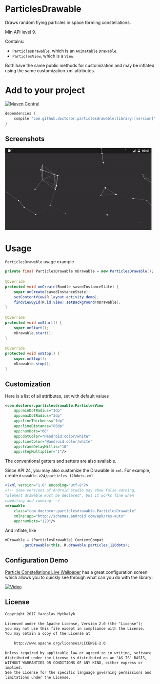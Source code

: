 # ParticlesDrawable
Draws random flying particles in space forming constellations.

Min API level 9.

Contains:
- `ParticlesDrawable`, which is an `Animatable` `Drawable`.
- `ParticlesView`, which is a `View`.

Both have the same public methods for customization and may be inflated using the same customization xml attributes.

# Add to your project

[![Maven Central](https://maven-badges.herokuapp.com/maven-central/com.github.doctoror.particlesdrawable/library/badge.png?style=flat)](https://maven-badges.herokuapp.com/maven-central/com.github.doctoror.particlesdrawable/library)

```groovy
dependencies {
    compile 'com.github.doctoror.particlesdrawable:library:[version]'
}
```

## Screenshots
![screenshot](/screenshots/demo.gif?raw=true)

# Usage
`ParticlesDrawable` usage example
```java
private final ParticlesDrawable mDrawable = new ParticlesDrawable();

@Override
protected void onCreate(Bundle savedInstanceState) {
    super.onCreate(savedInstanceState);
    setContentView(R.layout.activity_demo);
    findViewById(R.id.view).setBackground(mDrawable);
}

@Override
protected void onStart() {
    super.onStart();
    mDrawable.start();
}

@Override
protected void onStop() {
    super.onStop();
    mDrawable.stop();
}
```

## Customization
Here is a list of all attributes, set with default values

```xml
<com.doctoror.particlesdrawable.ParticlesView
    app:minDotRadius="1dp"
    app:maxDotRadius="3dp"
    app:lineThickness="1dp"
    app:lineDistance="86dp"
    app:numDots="60"
    app:dotColor="@android:color/white"
    app:lineColor="@android:color/white"
    app:frameDelayMillis="10"
    app:stepMultiplier="1"/>
```
The conventional getters and setters are also available.

Since API 24, you may also customize the Drawable in `xml`. For example, create
`drawable-v24/particles_120dots.xml`
```xml
<?xml version="1.0" encoding="utf-8"?>
<!-- Some versions of Android Studio may show false warning,
"Element drawable must be declared", but it works fine when
compiling and running -->
<drawable
    class="com.doctoror.particlesdrawable.ParticlesDrawable"
    xmlns:app="http://schemas.android.com/apk/res-auto"
    app:numDots="120"/>
```
And inflate, like
```java
mDrawable = (ParticlesDrawable) ContextCompat
        .getDrawable(this, R.drawable.particles_120dots);
```

## Configuration Demo
[Particle Constellations Live Wallpaper](https://github.com/Doctoror/ParticleConstellationsLiveWallpaper) has a great configuration screen which allows you to quickly see through what can you do with the library:

[![Video](https://github.com/Doctoror/ParticlesWallpaper/raw/master/screenshots/video.png)](https://www.youtube.com/watch?v=Q7qvmCMUN20)


## License
```
Copyright 2017 Yaroslav Mytkalyk

Licensed under the Apache License, Version 2.0 (the "License");
you may not use this file except in compliance with the License.
You may obtain a copy of the License at

    http://www.apache.org/licenses/LICENSE-2.0

Unless required by applicable law or agreed to in writing, software
distributed under the License is distributed on an "AS IS" BASIS,
WITHOUT WARRANTIES OR CONDITIONS OF ANY KIND, either express or implied.
See the License for the specific language governing permissions and
limitations under the License.

```
